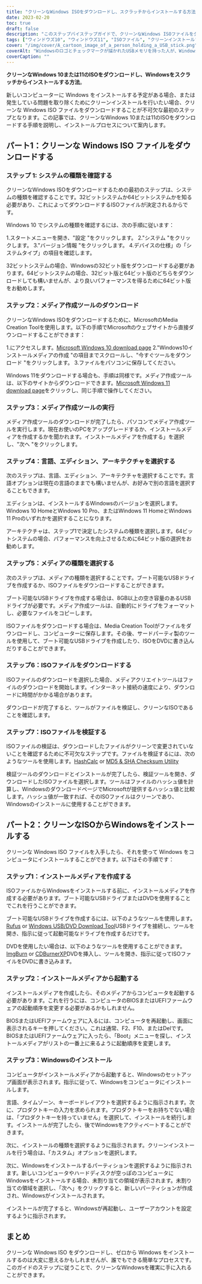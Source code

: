 ```yaml
---
title: "クリーンなWindows ISOをダウンロードし、スクラッチからインストールする方法"
date: 2023-02-20
toc: true
draft: false
description: "このステップバイステップガイドで、クリーンなWindows ISOファイルをダウンロードし、ゼロからWindowsをインストールする方法を学びましょう。"
tags: ["ウィンドウズ10", "ウィンドウズ11", "ISOファイル", "クリーンインストール", "メディアクリエイトツール", "ブータブルUSB", "インストールメディア", "バイオス", "UEFIファームウェア", "カスタムインストール", "プロダクトキー", "64ビットシステム", "32ビットシステム", "ルーファス", "イムグバーン", "CDBurnerXP", "ハッシュカルク", "MD5 & SHA チェックサムユーティリティ", "システムタイプ"]
cover: "/img/cover/A_cartoon_image_of_a_person_holding_a_USB_stick.png"
coverAlt: "Windowsのロゴとチェックマークが描かれたUSBメモリを持った人が、Windowsのロゴが描かれたパソコンの画面の前に立っている漫画のイメージです。"
coverCaption: ""
---
```


**クリーンなWindows 10または11のISOをダウンロードし、Windowsをスクラッチからインストールする方法**。

新しいコンピューターに Windows をインストールする予定がある場合、または発生している問題を取り除くためにクリーンインストールを行いたい場合、クリーンな Windows ISO ファイルをダウンロードすることが不可欠な最初のステップとなります。この記事では、クリーンなWindows 10または11のISOをダウンロードする手順を説明し、インストールプロセスについて案内します。

## パート1：クリーンな Windows ISO ファイルをダウンロードする

### ステップ 1: システムの種類を確認する

クリーンなWindows ISOをダウンロードするための最初のステップは、システムの種類を確認することです。32ビットシステムか64ビットシステムかを知る必要があり、これによってダウンロードするISOファイルが決定されるからです。

Windows 10 でシステムの種類を確認するには、次の手順に従います：

1.スタートメニューを開き、"設定 "をクリックします。
2."システム "をクリックします。
3."バージョン情報 "をクリックします。
4.デバイスの仕様」の「システムタイプ」の項目を確認します。

32ビットシステムの場合、Windowsの32ビット版をダウンロードする必要があります。64ビットシステムの場合、32ビット版と64ビット版のどちらをダウンロードしても構いませんが、より良いパフォーマンスを得るために64ビット版をお勧めします。

### ステップ2：メディア作成ツールのダウンロード

クリーンなWindows ISOをダウンロードするために、MicrosoftのMedia Creation Toolを使用します。以下の手順でMicrosoftのウェブサイトから直接ダウンロードすることができます：

1.にアクセスします。[Microsoft Windows 10 download page](https://www.microsoft.com/en-us/software-download/windows10)
2."Windows10インストールメディアの作成 "の項目までスクロールし、"今すぐツールをダウンロード "をクリックします。
3.ファイルをパソコンに保存してください。

Windows 11をダウンロードする場合も、手順は同様です。メディア作成ツールは、以下のサイトからダウンロードできます。[Microsoft Windows 11 download page](https://www.microsoft.com/en-us/software-download/windows11)をクリックし、同じ手順で操作してください。

### ステップ3：メディア作成ツールの実行

メディア作成ツールのダウンロードが完了したら、パソコンでメディア作成ツールを実行します。現在お使いのPCをアップグレードするか、インストールメディアを作成するかを聞かれます。インストールメディアを作成する」を選択し、"次へ "をクリックします。

### ステップ4：言語、エディション、アーキテクチャを選択する

次のステップは、言語、エディション、アーキテクチャを選択することです。言語オプションは現在の言語のままでも構いませんが、お好みで別の言語を選択することもできます。

エディションは、インストールするWindowsのバージョンを選択します。Windows 10 HomeとWindows 10 Pro、またはWindows 11 HomeとWindows 11 Proのいずれかを選択することになります。

アーキテクチャは、ステップ1で決定したシステムの種類を選択します。64ビットシステムの場合、パフォーマンスを向上させるために64ビット版の選択をお勧めします。

### ステップ5：メディアの種類を選択する

次のステップは、メディアの種類を選択することです。ブート可能なUSBドライブを作成するか、ISOファイルをダウンロードすることができます。

ブート可能なUSBドライブを作成する場合は、8GB以上の空き容量のあるUSBドライブが必要です。メディア作成ツールは、自動的にドライブをフォーマットし、必要なファイルをコピーします。

ISOファイルをダウンロードする場合は、Media Creation Toolがファイルをダウンロードし、コンピューターに保存します。その後、サードパーティ製のツールを使用して、ブート可能なUSBドライブを作成したり、ISOをDVDに書き込んだりすることができます。

### ステップ6：ISOファイルをダウンロードする

ISOファイルのダウンロードを選択した場合、メディアクリエイトツールはファイルのダウンロードを開始します。インターネット接続の速度により、ダウンロードに時間がかかる場合があります。

ダウンロードが完了すると、ツールがファイルを検証し、クリーンなISOであることを確認します。

### ステップ7：ISOファイルを検証する

ISOファイルの検証は、ダウンロードしたファイルがクリーンで変更されていないことを確認するために不可欠なステップです。ファイルを検証するには、次のようなツールを使用します。[HashCalc](https://www.slavasoft.com/hashcalc/) or [MD5 & SHA Checksum Utility](https://raylin.wordpress.com/downloads/md5-sha-1-checksum-utility/)

検証ツールのダウンロードとインストールが完了したら、検証ツールを開き、ダウンロードしたISOファイルを選択します。ツールはファイルのハッシュ値を計算し、WindowsのダウンロードページでMicrosoftが提供するハッシュ値と比較します。ハッシュ値が一致すれば、そのISOファイルはクリーンであり、Windowsのインストールに使用することができます。

## パート2：クリーンなISOからWindowsをインストールする

クリーンな Windows ISO ファイルを入手したら、それを使って Windows をコンピュータにインストールすることができます。以下はその手順です：

### ステップ1：インストールメディアを作成する

ISOファイルからWindowsをインストールする前に、インストールメディアを作成する必要があります。ブート可能なUSBドライブまたはDVDを使用することでこれを行うことができます。

ブート可能なUSBドライブを作成するには、以下のようなツールを使用します。[Rufus](https://rufus.ie/) or [Windows USB/DVD Download Tool](https://www.microsoft.com/en-us/download/windows-usb-dvd-download-tool)USBドライブを接続し、ツールを開き、指示に従って起動可能なドライブを作成するだけです。

DVDを使用したい場合は、以下のようなツールを使用することができます。[ImgBurn](https://www.imgburn.com/) or [CDBurnerXP](https://cdburnerxp.se/en/home)DVDを挿入し、ツールを開き、指示に従ってISOファイルをDVDに書き込みます。

### ステップ2：インストールメディアから起動する

インストールメディアを作成したら、そのメディアからコンピュータを起動する必要があります。これを行うには、コンピュータのBIOSまたはUEFIファームウェアの起動順序を変更する必要があるかもしれません。

BIOSまたはUEFIファームウェアに入るには、コンピュータを再起動し、画面に表示されるキーを押してください。これは通常、F2、F10、またはDelです。BIOSまたはUEFIファームウェアに入ったら、「Boot」メニューを探し、インストールメディアがリストの一番上に来るように起動順序を変更します。

### ステップ3：Windowsのインストール

コンピュータがインストールメディアから起動すると、Windowsのセットアップ画面が表示されます。指示に従って、Windowsをコンピュータにインストールします。

言語、タイムゾーン、キーボードレイアウトを選択するように指示されます。次に、プロダクトキーの入力を求められます。プロダクトキーをお持ちでない場合は、「プロダクトキーを持っていません」を選択して、インストールを続行します。インストールが完了したら、後でWindowsをアクティベートすることができます。

次に、インストールの種類を選択するように指示されます。クリーンインストールを行う場合は、「カスタム」オプションを選択します。

次に、Windowsをインストールするパーティションを選択するように指示されます。新しいコンピュータやハードディスクが空っぽのコンピュータにWindowsをインストールする場合、未割り当ての領域が表示されます。未割り当ての領域を選択し、「次へ」をクリックすると、新しいパーティションが作成され、Windowsがインストールされます。

インストールが完了すると、Windowsが再起動し、ユーザーアカウントを設定するように指示されます。

## まとめ

クリーンな Windows ISO をダウンロードし、ゼロから Windows をインストールするのは大変に思えるかもしれませんが、誰でもできる簡単なプロセスです。このガイドのステップに従うことで、クリーンなWindowsを確実に手に入れることができます。

